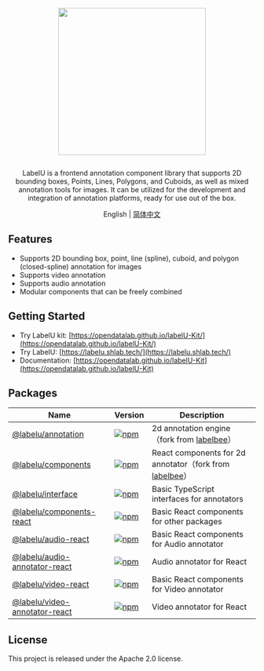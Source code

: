 <div align="center">
  <article style="display: flex; flex-direction: column; align-items: center; justify-content: center;">
      <p align="center"><img width="300" src="./images/labelU-logo.svg" /></p>
      <p>
      LabelU is a frontend annotation component library that supports 2D bounding boxes, Points, Lines, Polygons, and Cuboids, as well as mixed annotation tools for images. It can be utilized for the development and integration of annotation platforms, ready for use out of the box.</p>
  </article>
  English | <a href="./README.md">简体中文</a>
</div>

## Features

- Supports 2D bounding box, point, line (spline), cuboid, and polygon (closed-spline) annotation for images
- Supports video annotation
- Supports audio annotation
- Modular components that can be freely combined

## Getting Started

- Try LabelU kit: [https://opendatalab.github.io/labelU-Kit/](https://opendatalab.github.io/labelU-Kit/)
- Try LabelU: [https://labelu.shlab.tech/](https://labelu.shlab.tech/)
- Documentation: [https://opendatalab.github.io/labelU-Kit](https://opendatalab.github.io/labelU-Kit)

## Packages

| Name | Version | Description |
| --- | --- | --- |
| [@labelu/annotation](./packages/annotation) | [![npm](https://img.shields.io/npm/v/%40labelu/annotation.svg)](https://www.npmjs.com/package/@labelu/annotation) | 2d annotation engine（fork from [labelbee](https://github.com/open-mmlab/labelbee)） |
| [@labelu/components](./packages/components) | [![npm](https://img.shields.io/npm/v/%40labelu/components.svg)](https://www.npmjs.com/package/@labelu/components) | React components for 2d annotator（fork from [labelbee](https://github.com/open-mmlab/labelbee)） |
| [@labelu/interface](./packages/interface) | [![npm](https://img.shields.io/npm/v/%40labelu/interface.svg)](https://www.npmjs.com/package/@labelu/interface) | Basic TypeScript interfaces for annotators |
| [@labelu/components-react](./packages/components-react) | [![npm](https://img.shields.io/npm/v/%40labelu/components-react.svg)](https://www.npmjs.com/package/@labelu/components-react) | Basic React components for other packages |
| [@labelu/audio-react](./packages/audio-react) | [![npm](https://img.shields.io/npm/v/%40labelu/audio-react.svg)](https://www.npmjs.com/package/@labelu/audio-react) | Basic React components for Audio annotator |
| [@labelu/audio-annotator-react](./packages/audio-annotator-react) | [![npm](https://img.shields.io/npm/v/%40labelu/audio-annotator-react.svg)](https://www.npmjs.com/package/@labelu/audio-annotator-react) | Audio annotator for React |
| [@labelu/video-react](./packages/video-react) | [![npm](https://img.shields.io/npm/v/%40labelu/video-react.svg)](https://www.npmjs.com/package/@labelu/video-react) | Basic React components for Video annotator |
| [@labelu/video-annotator-react](./packages/video-annotator-react) | [![npm](https://img.shields.io/npm/v/%40labelu/video-annotator-react.svg)](https://www.npmjs.com/package/@labelu/video-annotator-react) | Video annotator for React |

## License

This project is released under the Apache 2.0 license.
